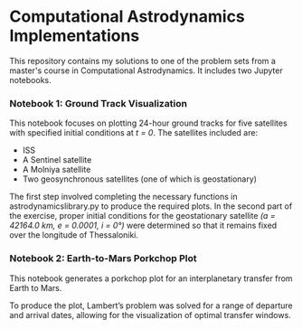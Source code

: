 # Computational Astrodynamics Implementations
This repository contains my solutions to one of the problem sets from a master's course in Computational Astrodynamics. It includes two Jupyter notebooks.

### Notebook 1: Ground Track Visualization

This notebook focuses on plotting 24-hour ground tracks for five satellites with specified initial conditions at *t = 0*. The satellites included are:

- ISS  
- A Sentinel satellite  
- A Molniya satellite  
- Two geosynchronous satellites (one of which is geostationary)

The first step involved completing the necessary functions in astrodynamicslibrary.py to produce the required plots. In the second part of the exercise, proper initial conditions for the geostationary satellite *(a = 42164.0 km, e = 0.0001, i = 0°)* were determined so that it remains fixed over the longitude of Thessaloniki.

### Notebook 2: Earth-to-Mars Porkchop Plot

This notebook generates a porkchop plot for an interplanetary transfer from Earth to Mars. 

To produce the plot, Lambert’s problem was solved for a range of departure and arrival dates, allowing for the visualization of optimal transfer windows.
